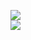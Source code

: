 [![](https://img.shields.io/badge/Made%20With-Github%20Spray-lightgrey.svg?style=for-the-badge&logo=github)](https://github.com/Annihil/github-spray#4231)  
[![](https://i.imgur.com/2DrTn0Z.gif)](https://github.com/Annihil/github-spray)